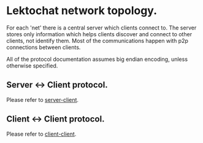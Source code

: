 # Lektochat network topology.

For each 'net' there is a central server which clients connect to. The server stores only information which helps clients discover and connect to other clients, not identify them. Most of the communications happen with p2p connections between clients.

All of the protocol documentation assumes big endian encoding, unless otherwise specified.

## Server \<-\> Client protocol.

Please refer to [server-client](server_client.md).

## Client \<-\> Client protocol.

Please refer to [client-client](client_client.md).
